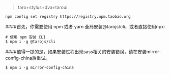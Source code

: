 >taro+stylus+dva+taroui

```shell script
npm config set registry https://registry.npm.taobao.org
```
####首先，你需要使用 npm 或者 yarn 全局安装@tarojs/cli，或者直接使用npx:
```shell script
# 使用 npm 安装 CLI
$ npm i -g @tarojs/cli
```
####值得一提的是，如果安装过程出现sass相关的安装错误，请在安装mirror-config-china后重试。
```shell script
$ npm i -g mirror-config-china
```
